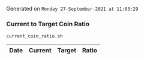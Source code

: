 Generated on `Monday 27-September-2021 at 11:03:29`

### Current to Target Coin Ratio
`current_coin_ratio.sh`

Date|Current|Target|Ratio
---|---|---|---

